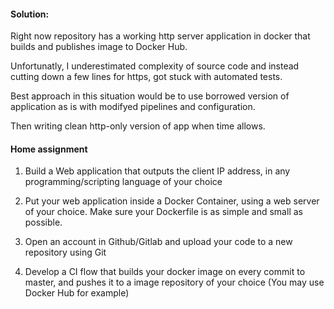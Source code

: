 #### Solution:
<p>Right now repository has a working http server application in docker that builds and publishes image to Docker Hub.</p>
<p>Unfortunatly, I underestimated complexity of source code and instead cutting down a few lines for https, got stuck with automated tests.</p>
<p>Best approach in this situation would be to use borrowed version of application as is with modifyed pipelines and configuration.</p>
<p>Then writing clean http-only version of app when time allows.</p>

#### Home assignment
1. Build a Web application that outputs the client IP address, in any programming/scripting
language of your choice

2. Put your web application inside a Docker Container, using a web server of your choice.
Make sure your Dockerfile is as simple and small as possible.

3. Open an account in Github/Gitlab and upload your code to a new repository using Git

4. Develop a CI flow that builds your docker image on every commit to master, and pushes
it to a image repository of your choice (You may use Docker Hub for example)

